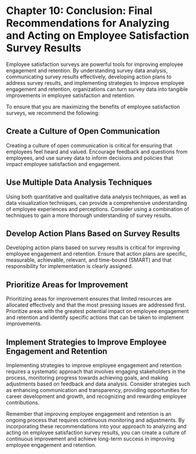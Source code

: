 Chapter 10: Conclusion: Final Recommendations for Analyzing and Acting on Employee Satisfaction Survey Results
==============================================================================================================

Employee satisfaction surveys are powerful tools for improving employee engagement and retention. By understanding survey data analysis, communicating survey results effectively, developing action plans to address survey results, and implementing strategies to improve employee engagement and retention, organizations can turn survey data into tangible improvements in employee satisfaction and retention.

To ensure that you are maximizing the benefits of employee satisfaction surveys, we recommend the following:

Create a Culture of Open Communication
--------------------------------------

Creating a culture of open communication is critical for ensuring that employees feel heard and valued. Encourage feedback and questions from employees, and use survey data to inform decisions and policies that impact employee satisfaction and engagement.

Use Multiple Data Analysis Techniques
-------------------------------------

Using both quantitative and qualitative data analysis techniques, as well as data visualization techniques, can provide a comprehensive understanding of employee experiences and perceptions. Consider using a combination of techniques to gain a more thorough understanding of survey results.

Develop Action Plans Based on Survey Results
--------------------------------------------

Developing action plans based on survey results is critical for improving employee engagement and retention. Ensure that action plans are specific, measurable, achievable, relevant, and time-bound (SMART) and that responsibility for implementation is clearly assigned.

Prioritize Areas for Improvement
--------------------------------

Prioritizing areas for improvement ensures that limited resources are allocated effectively and that the most pressing issues are addressed first. Prioritize areas with the greatest potential impact on employee engagement and retention and identify specific actions that can be taken to implement improvements.

Implement Strategies to Improve Employee Engagement and Retention
-----------------------------------------------------------------

Implementing strategies to improve employee engagement and retention requires a systematic approach that involves engaging stakeholders in the process, monitoring progress towards achieving goals, and making adjustments based on feedback and data analysis. Consider strategies such as enhancing communication and transparency, providing opportunities for career development and growth, and recognizing and rewarding employee contributions.

Remember that improving employee engagement and retention is an ongoing process that requires continuous monitoring and adjustments. By incorporating these recommendations into your approach to analyzing and acting on employee satisfaction survey results, you can create a culture of continuous improvement and achieve long-term success in improving employee engagement and retention.
